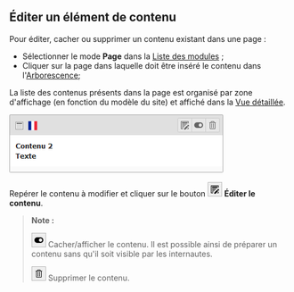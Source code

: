 ## Éditer un élément de contenu

Pour éditer, cacher ou supprimer un contenu existant dans une page :

* Sélectionner le mode **Page** dans la [Liste des modules](/présentation-de-typo3/se-reperer-dans-le-backend.md) ;
* Cliquer sur la page dans laquelle doit être inséré le contenu dans l'[Arborescence](/présentation-de-typo3/se-reperer-dans-le-backend.md);

La liste des contenus présents dans la page est organisé par zone d'affichage \(en fonction du modèle du site\) et affiché dans la [Vue détaillée](/présentation-de-typo3/se-reperer-dans-le-backend.md).

![](/assets/edit_content.png)

Repérer le contenu à modifier et cliquer sur le bouton ![](/assets/edit_btn.png) **Éditer le contenu**.

> **Note :**
>
> ![](/assets/hide_btn.png) Cacher/afficher le contenu. Il est possible ainsi de préparer un contenu sans qu'il soit visible par les internautes.
>
> ![](/assets/rm_btn.png) Supprimer le contenu.



